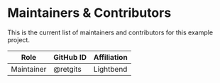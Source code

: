 # Maintainers & Contributors

This is the current list of maintainers and contributors for this example project.

| Role        | GitHub ID   | Affiliation |
|-------------|-------------|-------------|
| Maintainer  | @retgits    | Lightbend   |